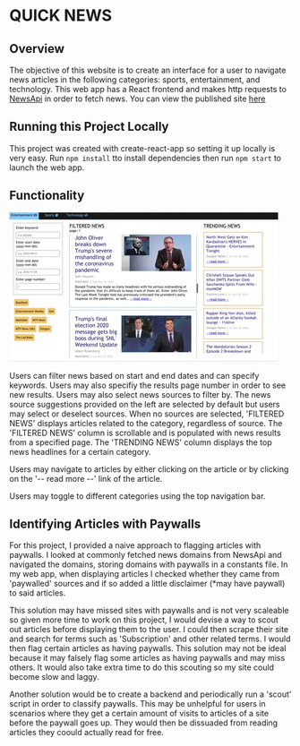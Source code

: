# QUICK NEWS

## Overview
The objective of this website is to create an interface for a user to navigate news
articles in the following categories: sports, entertainment, and technology. This
web app has a React frontend and makes http requests to [NewsApi](https://newsapi.org/)
in order to fetch news. You can view the published site [here](https://quicknews-ses.herokuapp.com/)


## Running this Project Locally
This project was created with create-react-app so setting it up locally is very easy.
Run `npm install` tto install dependencies then run `npm start` to launch the web
app.

## Functionality
![](quicknews.gif)

Users can filter news based on start and end dates and can specify keywords. Users
may also specifiy the results page number in order to see new results. Users may
also select news sources to filter by. The news source suggestions provided on the
left are selected by default but users may select or deselect sources. When no sources
are selected, 'FILTERED NEWS' displays articles related to the category, regardless
of source. The 'FILTERED NEWS' column is scrollable and is populated with news 
results from a specified page. The 'TRENDING NEWS' column displays the top news 
headlines for a certain category.

Users may navigate to articles by either clicking on the article or by clicking
on the '-- read more --' link of the article. 

Users may toggle to different categories using the top navigation bar.

## Identifying Articles with Paywalls

For this project, I provided a naive approach to flagging articles with paywalls.
I looked at commonly fetched news domains from NewsApi and navigated the domains,
storing domains with paywalls in a constants file. In my web app, when displaying
articles I checked whether they came from 'paywalled' sources and if so added
a little disclaimer (*may have paywall) to said articles.

This solution may have missed sites with paywalls and is not very scaleable so
given more time to work on this project, I would devise a way to scout out
articles before displaying them to the user. I could then scrape their site and search
for terms such as 'Subscription' and other related terms. I would then flag
certain articles as having paywalls. This solution may not be ideal because 
it may falsely flag some articles as having paywalls and may miss others. It
would also take extra time to do this scouting so my site could become slow
and laggy.

Another solution would be to create a backend and periodically run a 'scout' script
in order to classify paywalls. This may be unhelpful for users in scenarios where
they get a certain amount of visits to articles of a site before the paywall goes
up. They would then be dissuaded from reading articles they coould actually read
for free.


